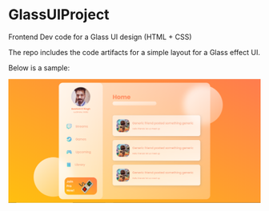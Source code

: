 # GlassUIProject
Frontend Dev code for a Glass UI design (HTML + CSS)

The repo includes the code artifacts for a simple layout for a Glass effect UI.

Below is a sample:

![Sample View](./images/View_Sample.png?raw=true "Title")
